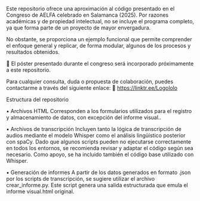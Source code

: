 Este repositorio ofrece una aproximación al código presentado en el Congreso de AELFA celebrado en Salamanca (2025).
Por razones académicas y de propiedad intelectual, no se incluye el programa completo, ya que forma parte de un proyecto de mayor envergadura.

No obstante, se proporciona un ejemplo funcional que permite comprender el enfoque general y replicar, de forma modular, algunos de los procesos y resultados obtenidos.

📌 El póster presentado durante el congreso será incorporado próximamente a este repositorio.

Para cualquier consulta, duda o propuesta de colaboración, puedes contactarme a través del siguiente enlace:
🔗 https://linktr.ee/Logololo

Estructura del repositorio

▪ Archivos HTML
Corresponden a los formularios utilizados para el registro y almacenamiento de datos, con excepción del informe visual..

▪ Archivos de transcripción
Incluyen tanto la lógica de transcripción de audios mediante el modelo Whisper como el análisis lingüístico posterior con spaCy.
Dado que algunos scripts pueden no ejecutarse correctamente en todos los entornos, se recomienda revisar y adaptar el código según sea necesario. Como apoyo, se ha incluido también el código base utilizado con Whisper.

▪ Generación de informes
A partir de los datos generados en formato .json por los scripts de transcripción, se sugiere utilizar el archivo crear_informe.py. Este script genera una salida estructurada que emula el informe visual.html original.
